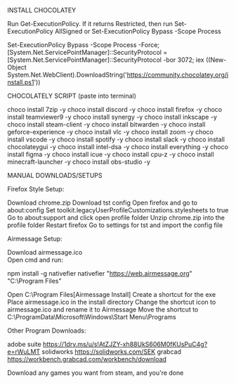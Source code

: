 INSTALL CHOCOLATEY

Run Get-ExecutionPolicy. If it returns Restricted, then run Set-ExecutionPolicy AllSigned or Set-ExecutionPolicy Bypass -Scope Process

Set-ExecutionPolicy Bypass -Scope Process -Force; [System.Net.ServicePointManager]::SecurityProtocol = [System.Net.ServicePointManager]::SecurityProtocol -bor 3072; iex ((New-Object System.Net.WebClient).DownloadString('https://community.chocolatey.org/install.ps1'))


CHOCOLATELY SCRIPT (paste into terminal)

choco install 7zip -y
choco install discord -y
choco install firefox -y
choco install teamviewer9 -y
choco install synergy -y
choco install inkscape -y
choco install steam-client -y
choco install bitwarden -y
choco install geforce-experience -y
choco install vlc -y
choco install zoom -y
choco install vscode -y
choco install spotify -y
choco install slack -y
choco install chocolateygui -y
choco install intel-dsa -y
choco install everything -y
choco install figma -y
choco install icue -y
choco install cpu-z -y
choco install minecraft-launcher -y
choco install obs-studio -y


MANUAL DOWNLOADS/SETUPS

Firefox Style Setup:

Download chrome.zip
Download tst config
Open firefox and go to about:config
Set toolkit.legacyUserProfileCustomizations.stylesheets to true
Go to about:support and click open profile folder
Unzip chrome.zip into the profile folder
Restart firefox
Go to settings for tst and import the config file

Airmessage Setup:

Download airmessage.ico		
Open cmd and run:

npm install -g nativefier
nativefier "https://web.airmessage.org" "C:\Program Files\"

Open C:\Program Files\[Airmessage Install]
Create a shortcut for the exe
Place airmessage.ico in the install directory
Change the shortcut icon to airmessage.ico and rename it to Airmessage
Move the shortcut to C:\ProgramData\Microsoft\Windows\Start Menu\Programs


Other Program Downloads:

adobe suite 	https://1drv.ms/u/s!AtZJZY-xh88UkS606M0fKUsPuC4g?e=rWuLMT
solidworks	  https://solidworks.com/SEK
grabcad	    	https://workbench.grabcad.com/workbench/download

Download any games you want from steam, and you're done
